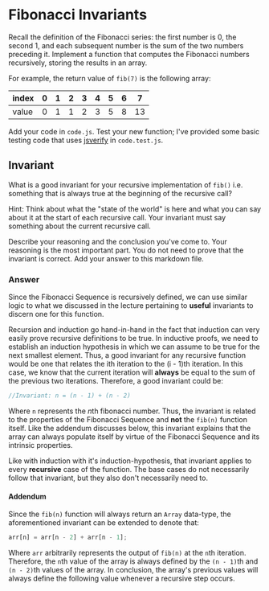 # Fibonacci Invariants

Recall the definition of the Fibonacci series: the first number is 0, the second
1, and each subsequent number is the sum of the two numbers preceding it.
Implement a function that computes the Fibonacci numbers recursively, storing
the results in an array.

For example, the return value of `fib(7)` is the following array:

| index |  0  |  1  |  2  |  3  |  4  |  5  |  6  |  7  |
| ----- | --- | --- | --- | --- | --- | --- | --- | --- |
| value |  0  |  1  |  1  |  2  |  3  |  5  |  8  |  13 |

Add your code in `code.js`. Test your new function; I've provided some basic
testing code that uses [jsverify](https://jsverify.github.io/) in
`code.test.js`.

## Invariant

What is a good invariant for your recursive implementation of `fib()`
i.e. something that is always true at the beginning of the recursive call?

Hint: Think about what the "state of the world" is here and what you can say
about it at the start of each recursive call. Your invariant must say something
about the current recursive call.

Describe your reasoning and the conclusion you've come to. Your reasoning is the
most important part. You do not need to prove that the invariant is correct. Add
your answer to this markdown file.

### Answer

Since the Fibonacci Sequence is recursively defined, we can use similar logic to what we discussed in the lecture pertaining to **useful** invariants to discern one for this function. 

Recursion and induction go hand-in-hand in the fact that induction can very easily prove recursive definitions to be true. In inductive proofs, we need to establish an induction hypothesis in which we can assume to be true for the next smallest element. Thus, a good invariant for any recursive function would be one that relates the ith iteration to the (i - 1)th iteration. In this case, we know that the current iteration will **always** be equal to the sum of the previous two iterations. Therefore, a good invariant could be:

```javascript
//Invariant: n = (n - 1) + (n - 2)
```

Where `n` represents the $n$th fibonacci number. Thus, the invariant is related to the properties of the Fibonacci Sequence and **not** the `fib(n)` function itself. Like the addendum discusses below, this invariant explains that the array can always populate itself by virtue of the Fibonacci Sequence and its intrinsic properties.

Like with induction with it's induction-hypothesis, that invariant applies to every **recursive** case of the function. The base cases do not necessarily follow that invariant, but they also don't necessarily need to.

#### Addendum
Since the `fib(n)` function will always return an `Array` data-type, the aforementioned invariant can be extended to denote that:

```javascript
arr[n] = arr[n - 2] + arr[n - 1];
```
Where `arr` arbitrarily represents the output of `fib(n)` at the `n`th iteration. Therefore, the `n`th value of the array is always defined by the `(n - 1)`th and `(n - 2)`th values of the array. In conclusion, the array's previous values will always define the following value whenever a recursive step occurs.